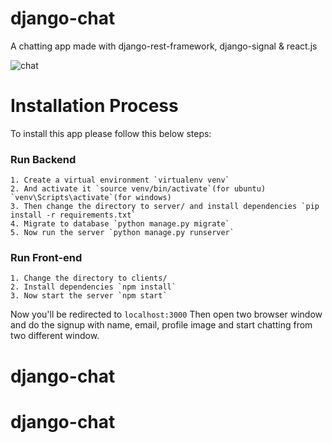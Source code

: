 # django-chat
A chatting app made with django-rest-framework, django-signal &amp; react.js

![chat](https://user-images.githubusercontent.com/30230336/147493438-86d86809-537b-4779-81e3-74881a54f038.gif)

# Installation Process
To install this app please follow this below steps:
### Run Backend
```
1. Create a virtual environment `virtualenv venv`
2. And activate it `source venv/bin/activate`(for ubuntu) `venv\Scripts\activate`(for windows)
3. Then change the directory to server/ and install dependencies `pip install -r requirements.txt`
4. Migrate to database `python manage.py migrate`
5. Now run the server `python manage.py runserver`
```
### Run Front-end
```
1. Change the directory to clients/
2. Install dependencies `npm install`
3. Now start the server `npm start`
```

Now you'll be redirected to `localhost:3000` Then open two browser window and do the signup with name, email, profile image and start chatting from two different window. 
# django-chat
# django-chat

